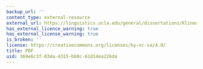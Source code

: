 ```yaml
---
backup_url: ''
content_type: external-resource
external_url: https://linguistics.ucla.edu/general/dissertations/Klinedinst.2007.pdf
has_external_licence_warning: true
has_external_license_warning: true
is_broken: ''
license: https://creativecommons.org/licenses/by-nc-sa/4.0/
title: PDF
uid: 369e6c3f-034a-4315-bb0c-61d14ea226da
---
```

